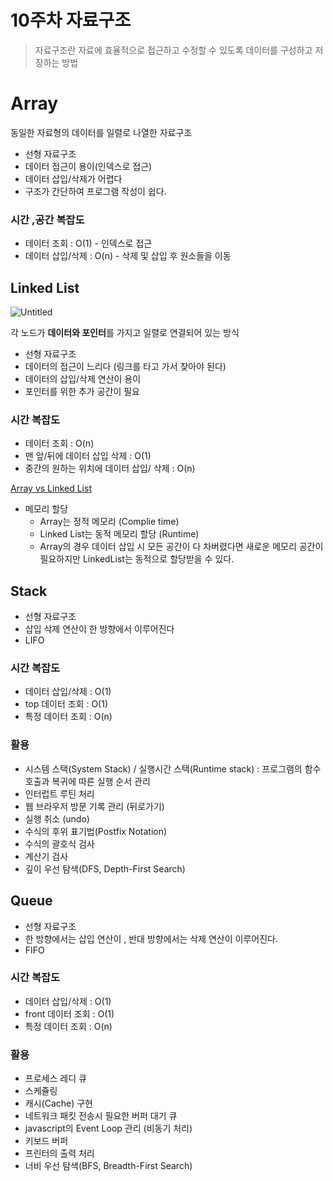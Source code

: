 # 10주차 자료구조

> 자료구조란 자료에 효율적으로 접근하고 수정할 수 있도록 데이터를 구성하고 저장하는 방법

# Array

동일한 자료형의 데이터를 일렬로 나열한 자료구조

- 선형 자료구조
- 데이터 접근이 용이(인덱스로 접근)
- 데이터 삽입/삭제가 어렵다
- 구조가 간단하여 프로그램 작성이 쉽다.

### 시간 ,공간 복잡도

- 데이터 조회 : O(1) - 인덱스로 접근
- 데이터 삽입/삭제 : O(n) - 삭제 및 삽입 후 원소들을 이동

## Linked List

![Untitled](10%E1%84%8C%E1%85%AE%E1%84%8E%E1%85%A1%20%E1%84%8C%E1%85%A1%E1%84%85%E1%85%AD%E1%84%80%E1%85%AE%E1%84%8C%E1%85%A9%20c20f13a516b448f3a598fe2a0a5df1e1/Untitled.png)

각 노드가 **데이터와 포인터**를 가지고 일렬로 연결되어 있는 방식

- 선형 자료구조
- 데이터의 접근이 느리다 (링크를 타고 가서 찾아야 된다)
- 데이터의 삽입/삭제 연산이 용이
- 포인터를 위한 추가 공간이 필요

### 시간 복잡도

- 데이터 조회 : O(n)
- 맨 앞/뒤에 데이터 삽입 삭제 : O(1)
- 중간의 원하는 위치에 데이터 삽입/ 삭제 : O(n)

[Array vs Linked List](https://www.notion.so/0a7c44c387314ef3bf0e85fc97d29c83)

- 메모리 할당
    - Array는 정적 메모리 (Complie time)
    - Linked List는 동적 메모리 할당 (Runtime)
    - Array의 경우 데이터 삽입 시 모든 공간이 다 차버렸다면 새로운 메모리 공간이 필요하지만 LinkedList는 동적으로 할당받을 수 있다.

## Stack

- 선형 자료구조
- 삽입 삭제 연산이 한 방향에서 이루어진다
- LIFO

### 시간 복잡도

- 데이터 삽입/삭제 : O(1)
- top 데이터 조회 : O(1)
- 특정 데이터 조회 : O(n)

### 활용

- 시스템 스택(System Stack) / 실행시간 스택(Runtime stack) : 프로그램의 함수 호출과 복귀에 따른 실행 순서 관리
- 인터럽트 루틴 처리
- 웹 브라우저 방문 기록 관리 (뒤로가기)
- 실행 취소 (undo)
- 수식의 후위 표기법(Postfix Notation)
- 수식의 괄호식 검사
- 계산기 검사
- 깊이 우선 탐색(DFS, Depth-First Search)

## Queue

- 선형 자료구조
- 한 방향에서는 삽입 연산이 , 반대 방향에서는 삭제 연산이 이루어진다.
- FIFO

### 시간 복잡도

- 데이터 삽입/삭제 : O(1)
- front 데이터 조회 : O(1)
- 특정 데이터 조회 : O(n)

### 활용

- 프로세스 레디 큐
- 스케쥴링
- 캐시(Cache) 구현
- 네트워크 패킷 전송시 필요한 버퍼 대기 큐
- javascript의 Event Loop 관리 (비동기 처리)
- 키보드 버퍼
- 프린터의 출력 처리
- 너비 우선 탐색(BFS, Breadth-First Search)